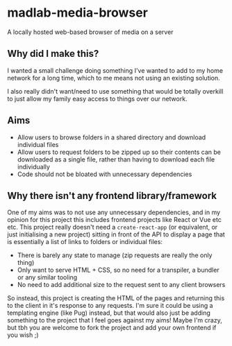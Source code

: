 # madlab-media-browser

 A locally hosted web-based browser of media on a server

## Why did I make this?

 I wanted a small challenge doing something I've wanted to add to my home network for a long time, which to me means not using an existing solution.

 I also really didn't want/need to use something that would be totally overkill to just allow my family easy access to things over our network.

## Aims

- Allow users to browse folders in a shared directory and download individual files
- Allow users to request folders to be zipped up so their contents can be downloaded as a single file, rather than having to download each file individually
- Code should not be bloated with unnecessary dependencies

## Why there isn't any frontend library/framework

 One of my aims was to not use any unnecessary dependencies, and in my opinion for this project this includes frontend projects like React or Vue etc etc. This project really doesn't need a `create-react-app` (or equivalent, or just initialising a new project) sitting in front of the API to display a page that is essentially a list of links to folders or individual files:

- There is barely any state to manage (zip requests are really the only thing)
- Only want to serve HTML + CSS, so no need for a transpiler, a bundler or any similar tooling
- No need to add additional size to the request sent to any client browsers

 So instead, this project is creating the HTML of the pages and returning this to the client in it's response to any requests. I'm sure it could be using a templating engine (like Pug) instead, but that would also just be adding something to the project that I feel goes against my aims! Maybe I'm crazy, but tbh you are welcome to fork the project and add your own frontend if you wish ;)
